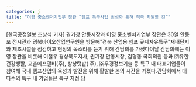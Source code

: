```yaml
---
categories: j
title: "이영 중소벤처기업부 장관 “헴프 특구사업 활성화 위해 적극 지원할 것”"
---
```

[한국공정일보 조상식 기자] 권기창 안동시장과 이영 중소벤처기업부 장관은 30일 안동포 전시관과 경북바이오산업연구원을 방문해"경북 산업용 헴프 규제자유특구"재배단지와 제조시설을 점검하고 현장의 목소리를 듣기 위해 간담회를 가졌다이날 간담회에는 이영 장관을 비롯해 이철우 경상북도지사, 권기창 안동시장, 김형동 국회의원 등과 ㈜유한건강생활, 교촌에프앤비(주), 상상텃밭( 주), ㈜우경정보기술 등 특구 내 대표기업들이 참여해 국내 헴프산업의 육성과 발전을 위해 활발한 논의 시간을 가졌다.간담회에서 대다수의 특구 내 기업들은 특구 지정 당
